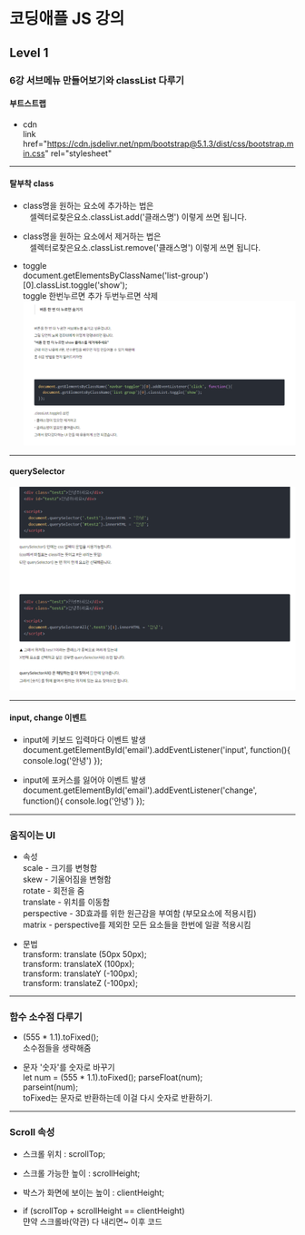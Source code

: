 # 코딩애플 JS 강의
## Level 1 
### 6강 서브메뉴 만들어보기와 classList 다루기

#### 부트스트랩 
- cdn   
link href="https://cdn.jsdelivr.net/npm/bootstrap@5.1.3/dist/css/bootstrap.min.css" rel="stylesheet"   
<script src="https://cdn.jsdelivr.net/npm/bootstrap@5.1.3/dist/js/bootstrap.bundle.min.js"></script>   
---
   
   
#### 탈부착 class 

- class명을 원하는 요소에 추가하는 법은   
&nbsp;&nbsp; 셀렉터로찾은요소.classList.add('클래스명') 이렇게 쓰면 됩니다.

- class명을 원하는 요소에서 제거하는 법은   
&nbsp;&nbsp; 셀렉터로찾은요소.classList.remove('클래스명') 이렇게 쓰면 됩니다.

- toggle   
document.getElementsByClassName('list-group')[0].classList.toggle('show');   
toggle 한번누르면 추가 두번누르면 삭제   
![img_001](https://github.com/chu9400/Re_Zero_JS/blob/master/img/img_001.png "img_001")

---

#### querySelector

![img_002](https://github.com/chu9400/Re_Zero_JS/blob/master/img/img_002.png "img_002")


---

#### input, change 이벤트

- input에 키보드 입력마다 이벤트 발생   
document.getElementById('email').addEventListener('input', function(){
  console.log('안녕')
});


- input에 포커스를 잃어야 이벤트 발생   
document.getElementById('email').addEventListener('change', function(){
  console.log('안녕')
});

---
### 움직이는 UI
- 속성  
scale - 크기를 변형함   
skew - 기울어짐을 변형함   
rotate - 회전을 줌   
translate - 위치를 이동함   
perspective - 3D효과를 위한 원근감을 부여함 (부모요소에 적용시킴)   
matrix - perspective를 제외한 모든 요소들을 한번에 일괄 적용시킴      

- 문법   
transform: translate (50px 50px);   
transform: translateX (100px);   
transform: translateY (-100px);   
transform: translateZ (-100px);   


---

### 함수 소수점 다루기
- (555 * 1.1).toFixed();   
소수점들을 생략해줌   

- 문자 '숫자'를 숫자로 바꾸기   
let num = (555 * 1.1).toFixed();
parseFloat(num);   
parseint(num);   
toFixed는 문자로 반환하는데 이걸 다시 숫자로 반환하기.

---

### Scroll 속성
 - 스크롤 위치 : scrollTop;
 - 스크롤 가능한 높이 : scrollHeight;
 - 박스가 화면에 보이는 높이 : clientHeight;

 - if (scrollTop + scrollHeight == clientHeight)   
  먄약 스크롤바(약관) 다 내리면~ 이후 코드